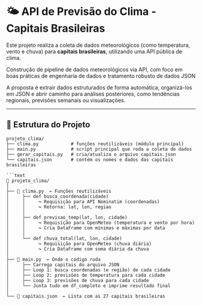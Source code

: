 # 🌤️ API de Previsão do Clima - Capitais Brasileiras

Este projeto realiza a coleta de dados meteorológicos (como temperatura, vento e chuva) para **capitais brasileiras**, utilizando uma API pública de clima.

Construção de pipeline de dados meteorológicos via API, com foco em boas práticas de engenharia de dados e tratamento robusto de dados JSON

A proposta é extrair dados estruturados de forma automática, organizá-los em JSON e abrir caminho para análises posteriores, como tendências regionais, previsões semanais ou visualizações.

---

## 🚧 Estrutura do Projeto

```text
projeto_clima/
├── clima.py            # funções reutilizáveis (módulo principal)
├── main.py             # script principal que roda a coleta de dados
├── gerar_capitais.py   # cria/atualiza o arquivo capitais.json
└── capitais.json       # contém os nomes e dados das capitais brasileiras

```text
📁 projeto_clima/
│
├── 📄 clima.py  ← Funções reutilizáveis
│     ├── def busca_coordenada(cidade)
│     │     ↪ Requisição para API Nominatim (coordenadas)
│     │     ↪ Retorna: lat, lon, regiao
│     │
│     ├── def previsao_temp(lat, lon, cidade)
│     │     ↪ Requisição para OpenMeteo (temperatura e vento por hora)
│     │     ↪ Cria DataFrame com mínimas e máximas por data
│     │
│     └── def chuva_total(lat, lon, cidade)
│           ↪ Requisição para OpenMeteo (chuva diária)
│           ↪ Cria DataFrame com soma diária da chuva
│
├── 📄 main.py  ← Onde o código roda
│     ├── Carrega capitais do arquivo JSON
│     ├── Loop 1: busca coordenadas (e região) de cada cidade
│     ├── Loop 2: previsões de temperatura para cada cidade
│     ├── Loop 3: previsões de chuva para cada cidade
│     └── Junta tudo em df_completo e imprime resultado final
│
└── 📄 capitais.json  ← Lista com as 27 capitais brasileiras
